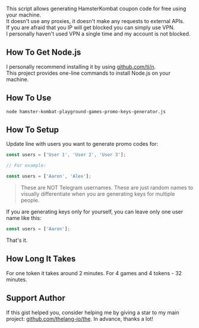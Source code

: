 This script allows generating HamsterKombat coupon code for free using your machine. \
It doesn't use any proxies, it doesn't make any requests to external APIs. \
If you are afraid that you IP will get blocked you can simply use VPN. \
I personally haven't used VPN a single time and my account is not blocked.

## How To Get Node.js

I personally recommend installing it by using [github.com/tj/n](https://github.com/tj/n). \
This project provides one-line commands to install Node.js on your machine.

## How To Use

```shell
node hamster-kombat-playground-games-promo-keys-generator.js
```

## How To Setup

Update line with users you want to generate promo codes for:

```js
const users = ['User 1', 'User 2', 'User 3'];

// For example:

const users = ['Aaron', 'Alex'];
```

> These are NOT Telegram usernames. These are just random names to visually differentiate when you are generating keys for multiple people.

If you are generating keys only for yourself, you can leave only one user name like this:

```js
const users = ['Aaron'];
```

That's it.

## How Long It Takes

For one token it takes around 2 minutes. For 4 games and 4 tokens - 32 minutes.

## Support Author

If this gist helped you, consider helping me by giving a star to my main project: [github.com/thelang-io/the](https://github.com/thelang-io/the). In advance, thanks a lot!
